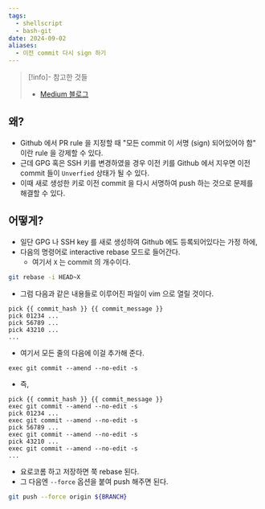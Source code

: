 ```yaml
---
tags:
  - shellscript
  - bash-git
date: 2024-09-02
aliases:
  - 이전 commit 다시 sign 하기
---
```

> [!info]- 참고한 것들
> - [Medium 블로그](https://medium.com/@aamir.shehzad3346875/how-to-sign-previous-commit-that-have-already-been-pushed-4683a7060e19)

## 왜?

- Github 에서 PR rule 을 지정할 때 "모든 commit 이 서명 (sign) 되어있어야 함" 이란 rule 을 강제할 수 있다.
- 근데 GPG 혹은 SSH 키를 변경하였을 경우 이전 키를 Github 에서 지우면 이전 commit 들이 `Unverfied` 상태가 될 수 있다.
- 이때 새로 생성한 키로 이전 commit 을 다시 서명하여 push 하는 것으로 문제를 해결할 수 있다.

## 어떻게?

- 일단 GPG 나 SSH key 를 새로 생성하여 Github 에도 등록되어있다는 가정 하에,
- 다음의 명령어로 interactive rebase 모드로 들어간다.
	- 여기서 `X` 는 commit 의 개수이다.

```bash
git rebase -i HEAD~X
```

- 그럼 다음과 같은 내용들로 이루어진 파일이 vim 으로 열릴 것이다.

```
pick {{ commit_hash }} {{ commit_message }}
pick 01234 ...
pick 56789 ...
pick 43210 ...
...
```

- 여기서 모든 줄의 다음에 이걸 추가해 준다.

```
exec git commit --amend --no-edit -s
```

- 즉,

```
pick {{ commit_hash }} {{ commit_message }}
exec git commit --amend --no-edit -s
pick 01234 ...
exec git commit --amend --no-edit -s
pick 56789 ...
exec git commit --amend --no-edit -s
pick 43210 ...
exec git commit --amend --no-edit -s
...
```

- 요로코롬 하고 저장하면 쭉 rebase 된다.
- 그 다음엔 `--force` 옵션을 붙여 push 해주면 된다.

```bash
git push --force origin ${BRANCH}
```
